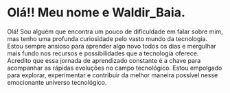 # Olá!! Meu nome e Waldir_Baia.

Olá! Sou alguém que encontra um pouco de dificuldade em falar sobre mim, mas tenho uma profunda curiosidade pelo vasto mundo da tecnologia. Estou sempre ansioso para aprender algo novo todos os dias e mergulhar mais fundo nos recursos e possibilidades que a tecnologia oferece. Acredito que essa jornada de aprendizado constante é a chave para acompanhar as rápidas evoluções no campo tecnológico. Estou empolgado para explorar, experimentar e contribuir da melhor maneira possível nesse emocionante universo tecnológico.
